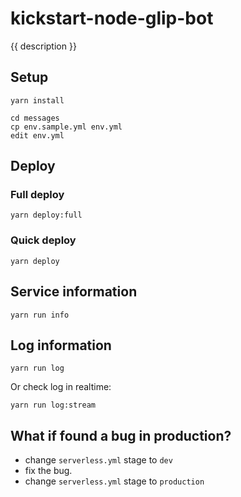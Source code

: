 # kickstart-node-glip-bot

{{ description }}


## Setup

```
yarn install

cd messages
cp env.sample.yml env.yml
edit env.yml
```


## Deploy

### Full deploy

    yarn deploy:full

### Quick deploy

    yarn deploy


## Service information

    yarn run info


## Log information

    yarn run log

Or check log in realtime:

    yarn run log:stream


## What if found a bug in production?

- change `serverless.yml` stage to `dev`
- fix the bug.
- change `serverless.yml` stage to `production`
